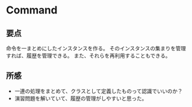 # Command

## 要点

命令を一まとめにしたインスタンスを作る。
そのインスタンスの集まりを管理すれば、履歴を管理できる。
また、それらを再利用することもできる。

## 所感

* 一連の処理をまとめて、クラスとして定義したものって認識でいいのか？
* 演習問題を解いていて、履歴の管理がしやすいと思った。

